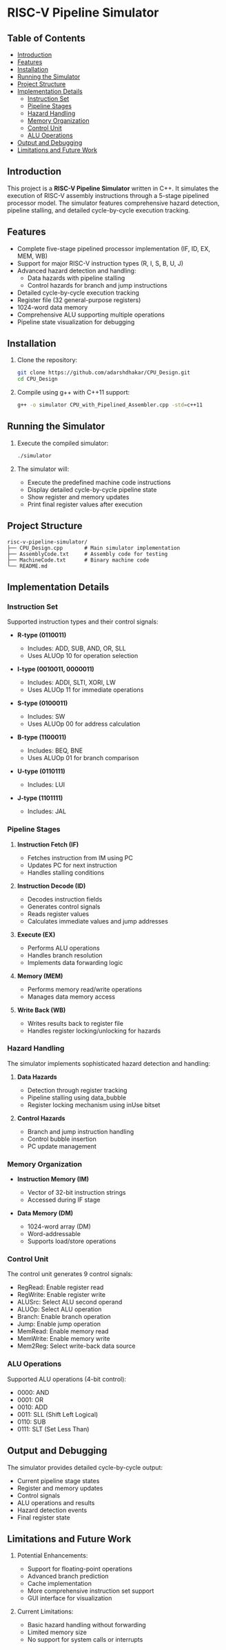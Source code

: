 # RISC-V Pipeline Simulator

## Table of Contents
- [Introduction](#introduction)
- [Features](#features)
- [Installation](#installation)
- [Running the Simulator](#running-the-simulator)
- [Project Structure](#project-structure)
- [Implementation Details](#implementation-details)
  - [Instruction Set](#instruction-set)
  - [Pipeline Stages](#pipeline-stages)
  - [Hazard Handling](#hazard-handling)
  - [Memory Organization](#memory-organization)
  - [Control Unit](#control-unit)
  - [ALU Operations](#alu-operations)
- [Output and Debugging](#output-and-debugging)
- [Limitations and Future Work](#limitations-and-future-work)

## Introduction
This project is a **RISC-V Pipeline Simulator** written in C++. It simulates the execution of RISC-V assembly instructions through a 5-stage pipelined processor model. The simulator features comprehensive hazard detection, pipeline stalling, and detailed cycle-by-cycle execution tracking.

## Features
- Complete five-stage pipelined processor implementation (IF, ID, EX, MEM, WB)
- Support for major RISC-V instruction types (R, I, S, B, U, J)
- Advanced hazard detection and handling:
  - Data hazards with pipeline stalling
  - Control hazards for branch and jump instructions
- Detailed cycle-by-cycle execution tracking
- Register file (32 general-purpose registers)
- 1024-word data memory
- Comprehensive ALU supporting multiple operations
- Pipeline state visualization for debugging

## Installation

1. Clone the repository:
    ```bash
    git clone https://github.com/adarshdhakar/CPU_Design.git
    cd CPU_Design
    ```

2. Compile using g++ with C++11 support:
    ```bash
    g++ -o simulator CPU_with_Pipelined_Assembler.cpp -std=c++11
    ```

## Running the Simulator

1. Execute the compiled simulator:
    ```bash
    ./simulator
    ```

2. The simulator will:
   - Execute the predefined machine code instructions
   - Display detailed cycle-by-cycle pipeline state
   - Show register and memory updates
   - Print final register values after execution

## Project Structure
```
risc-v-pipeline-simulator/
├── CPU_Design.cpp       # Main simulator implementation
├── AssemblyCode.txt     # Assembly code for testing
├── MachineCode.txt      # Binary machine code
└── README.md           
```

## Implementation Details

### Instruction Set
Supported instruction types and their control signals:

- **R-type (0110011)**
  - Includes: ADD, SUB, AND, OR, SLL
  - Uses ALUOp 10 for operation selection
  
- **I-type (0010011, 0000011)**
  - Includes: ADDI, SLTI, XORI, LW
  - Uses ALUOp 11 for immediate operations
  
- **S-type (0100011)**
  - Includes: SW
  - Uses ALUOp 00 for address calculation
  
- **B-type (1100011)**
  - Includes: BEQ, BNE
  - Uses ALUOp 01 for branch comparison
  
- **U-type (0110111)**
  - Includes: LUI
  
- **J-type (1101111)**
  - Includes: JAL

### Pipeline Stages

1. **Instruction Fetch (IF)**
   - Fetches instruction from IM using PC
   - Updates PC for next instruction
   - Handles stalling conditions

2. **Instruction Decode (ID)**
   - Decodes instruction fields
   - Generates control signals
   - Reads register values
   - Calculates immediate values and jump addresses

3. **Execute (EX)**
   - Performs ALU operations
   - Handles branch resolution
   - Implements data forwarding logic

4. **Memory (MEM)**
   - Performs memory read/write operations
   - Manages data memory access

5. **Write Back (WB)**
   - Writes results back to register file
   - Handles register locking/unlocking for hazards

### Hazard Handling

The simulator implements sophisticated hazard detection and handling:

1. **Data Hazards**
   - Detection through register tracking
   - Pipeline stalling using data_bubble
   - Register locking mechanism using inUse bitset

2. **Control Hazards**
   - Branch and jump instruction handling
   - Control bubble insertion
   - PC update management

### Memory Organization

- **Instruction Memory (IM)**
  - Vector of 32-bit instruction strings
  - Accessed during IF stage

- **Data Memory (DM)**
  - 1024-word array (DM)
  - Word-addressable
  - Supports load/store operations

### Control Unit

The control unit generates 9 control signals:
- RegRead: Enable register read
- RegWrite: Enable register write
- ALUSrc: Select ALU second operand
- ALUOp: Select ALU operation
- Branch: Enable branch operation
- Jump: Enable jump operation
- MemRead: Enable memory read
- MemWrite: Enable memory write
- Mem2Reg: Select write-back data source

### ALU Operations

Supported ALU operations (4-bit control):
- 0000: AND
- 0001: OR
- 0010: ADD
- 0011: SLL (Shift Left Logical)
- 0110: SUB
- 0111: SLT (Set Less Than)

## Output and Debugging

The simulator provides detailed cycle-by-cycle output:
- Current pipeline stage states
- Register and memory updates
- Control signals
- ALU operations and results
- Hazard detection events
- Final register state

## Limitations and Future Work

1. Potential Enhancements:
   - Support for floating-point operations
   - Advanced branch prediction
   - Cache implementation
   - More comprehensive instruction set support
   - GUI interface for visualization

2. Current Limitations:
   - Basic hazard handling without forwarding
   - Limited memory size
   - No support for system calls or interrupts
